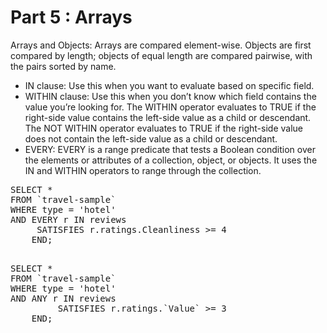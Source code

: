 # Part 5 : Arrays 


  Arrays and Objects: Arrays are compared element-wise. Objects are first compared by length; objects of equal length are compared pairwise, with the pairs sorted by name.

 * IN clause: Use this when you want to evaluate based on specific field.
 * WITHIN clause: Use this when you don’t know which field contains the value you’re looking for. The WITHIN operator evaluates to TRUE if the right-side value contains the left-side value as a child or descendant. The NOT WITHIN operator evaluates to TRUE if the right-side value does not contain the left-side value as a child or descendant.
 * EVERY: EVERY is a range predicate that tests a Boolean condition over the elements or attributes of a collection, object, or objects. It uses the IN and WITHIN operators to range through the collection.



<pre>
SELECT * 
FROM `travel-sample` 
WHERE type = 'hotel'
AND EVERY r IN reviews 
     SATISFIES r.ratings.Cleanliness >= 4
    END;
</pre>

<pre id="example"> 
SELECT *
FROM `travel-sample`
WHERE type = 'hotel'
AND ANY r IN reviews
         SATISFIES r.ratings.`Value` >= 3
    END;
</pre>

